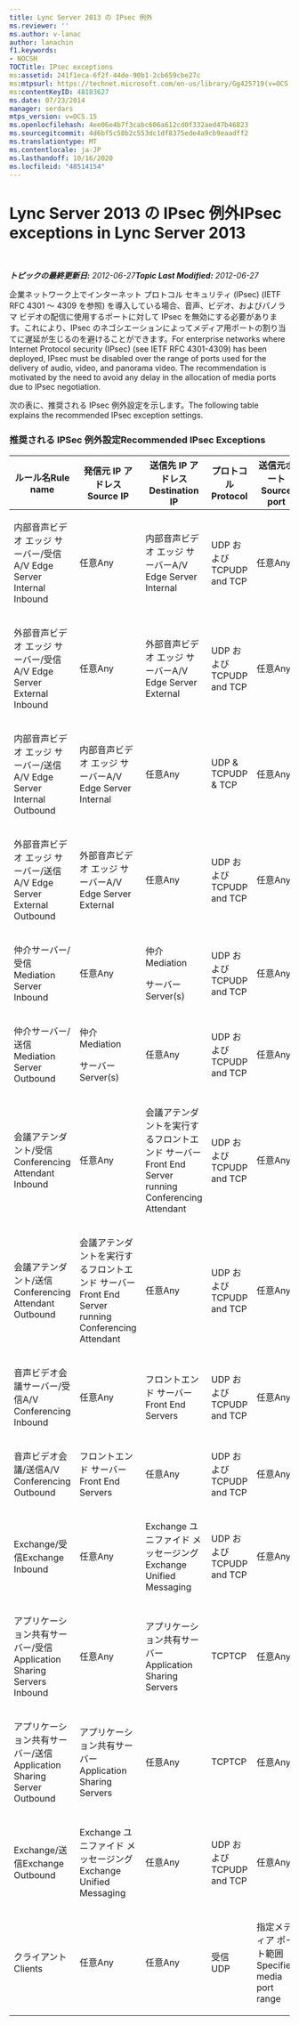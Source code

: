 ```yaml
---
title: Lync Server 2013 の IPsec 例外
ms.reviewer: ''
ms.author: v-lanac
author: lanachin
f1.keywords:
- NOCSH
TOCTitle: IPsec exceptions
ms:assetid: 241f1eca-6f2f-44de-90b1-2cb659cbe27c
ms:mtpsurl: https://technet.microsoft.com/en-us/library/Gg425719(v=OCS.15)
ms:contentKeyID: 48183627
ms.date: 07/23/2014
manager: serdars
mtps_version: v=OCS.15
ms.openlocfilehash: 4ee06e4b7f3cabc606a612cd0f332aed47b46823
ms.sourcegitcommit: 4d6bf5c58b2c553dc1df8375ede4a9cb9eaadff2
ms.translationtype: MT
ms.contentlocale: ja-JP
ms.lasthandoff: 10/16/2020
ms.locfileid: "48514154"
---
```

# <a name="ipsec-exceptions-in-lync-server-2013"></a><span data-ttu-id="e0790-102">Lync Server 2013 の IPsec 例外</span><span class="sxs-lookup"><span data-stu-id="e0790-102">IPsec exceptions in Lync Server 2013</span></span>

<div data-xmlns="http://www.w3.org/1999/xhtml">

<div class="topic" data-xmlns="http://www.w3.org/1999/xhtml" data-msxsl="urn:schemas-microsoft-com:xslt" data-cs="https://msdn.microsoft.com/">

<div data-asp="https://msdn2.microsoft.com/asp">



</div>

<div id="mainSection">

<div id="mainBody">

<span> </span>

<span data-ttu-id="e0790-103">_**トピックの最終更新日:** 2012-06-27_</span><span class="sxs-lookup"><span data-stu-id="e0790-103">_**Topic Last Modified:** 2012-06-27_</span></span>

<span data-ttu-id="e0790-p101">企業ネットワーク上でインターネット プロトコル セキュリティ (IPsec) (IETF RFC 4301 ～ 4309 を参照) を導入している場合、音声、ビデオ、およびパノラマ ビデオの配信に使用するポートに対して IPsec を無効にする必要があります。これにより、IPsec のネゴシエーションによってメディア用ポートの割り当てに遅延が生じるのを避けることができます。</span><span class="sxs-lookup"><span data-stu-id="e0790-p101">For enterprise networks where Internet Protocol security (IPsec) (see IETF RFC 4301-4309) has been deployed, IPsec must be disabled over the range of ports used for the delivery of audio, video, and panorama video. The recommendation is motivated by the need to avoid any delay in the allocation of media ports due to IPsec negotiation.</span></span>

<span data-ttu-id="e0790-106">次の表に、推奨される IPsec 例外設定を示します。</span><span class="sxs-lookup"><span data-stu-id="e0790-106">The following table explains the recommended IPsec exception settings.</span></span>

### <a name="recommended-ipsec-exceptions"></a><span data-ttu-id="e0790-107">推奨される IPSec 例外設定</span><span class="sxs-lookup"><span data-stu-id="e0790-107">Recommended IPsec Exceptions</span></span>

<table style="width:100%;">
<colgroup>
<col style="width: 14%" />
<col style="width: 14%" />
<col style="width: 14%" />
<col style="width: 14%" />
<col style="width: 14%" />
<col style="width: 14%" />
<col style="width: 14%" />
</colgroup>
<thead>
<tr class="header">
<th><span data-ttu-id="e0790-108">ルール名</span><span class="sxs-lookup"><span data-stu-id="e0790-108">Rule name</span></span></th>
<th><span data-ttu-id="e0790-109">発信元 IP アドレス</span><span class="sxs-lookup"><span data-stu-id="e0790-109">Source IP</span></span></th>
<th><span data-ttu-id="e0790-110">送信先 IP アドレス</span><span class="sxs-lookup"><span data-stu-id="e0790-110">Destination IP</span></span></th>
<th><span data-ttu-id="e0790-111">プロトコル</span><span class="sxs-lookup"><span data-stu-id="e0790-111">Protocol</span></span></th>
<th><span data-ttu-id="e0790-112">送信元ポート</span><span class="sxs-lookup"><span data-stu-id="e0790-112">Source port</span></span></th>
<th><span data-ttu-id="e0790-113">宛先ポート</span><span class="sxs-lookup"><span data-stu-id="e0790-113">Destination port</span></span></th>
<th><span data-ttu-id="e0790-114">認証要件</span><span class="sxs-lookup"><span data-stu-id="e0790-114">Authentication Requirement</span></span></th>
</tr>
</thead>
<tbody>
<tr class="odd">
<td><p><span data-ttu-id="e0790-115">内部音声ビデオ エッジ サーバー/受信</span><span class="sxs-lookup"><span data-stu-id="e0790-115">A/V Edge Server Internal Inbound</span></span></p></td>
<td><p><span data-ttu-id="e0790-116">任意</span><span class="sxs-lookup"><span data-stu-id="e0790-116">Any</span></span></p></td>
<td><p><span data-ttu-id="e0790-117">内部音声ビデオ エッジ サーバー</span><span class="sxs-lookup"><span data-stu-id="e0790-117">A/V Edge Server Internal</span></span></p></td>
<td><p><span data-ttu-id="e0790-118">UDP および TCP</span><span class="sxs-lookup"><span data-stu-id="e0790-118">UDP and TCP</span></span></p></td>
<td><p><span data-ttu-id="e0790-119">任意</span><span class="sxs-lookup"><span data-stu-id="e0790-119">Any</span></span></p></td>
<td><p><span data-ttu-id="e0790-120">任意</span><span class="sxs-lookup"><span data-stu-id="e0790-120">Any</span></span></p></td>
<td><p><span data-ttu-id="e0790-121">認証しない</span><span class="sxs-lookup"><span data-stu-id="e0790-121">Do not authenticate</span></span></p></td>
</tr>
<tr class="even">
<td><p><span data-ttu-id="e0790-122">外部音声ビデオ エッジ サーバー/受信</span><span class="sxs-lookup"><span data-stu-id="e0790-122">A/V Edge Server External Inbound</span></span></p></td>
<td><p><span data-ttu-id="e0790-123">任意</span><span class="sxs-lookup"><span data-stu-id="e0790-123">Any</span></span></p></td>
<td><p><span data-ttu-id="e0790-124">外部音声ビデオ エッジ サーバー</span><span class="sxs-lookup"><span data-stu-id="e0790-124">A/V Edge Server External</span></span></p></td>
<td><p><span data-ttu-id="e0790-125">UDP および TCP</span><span class="sxs-lookup"><span data-stu-id="e0790-125">UDP and TCP</span></span></p></td>
<td><p><span data-ttu-id="e0790-126">任意</span><span class="sxs-lookup"><span data-stu-id="e0790-126">Any</span></span></p></td>
<td><p><span data-ttu-id="e0790-127">任意</span><span class="sxs-lookup"><span data-stu-id="e0790-127">Any</span></span></p></td>
<td><p><span data-ttu-id="e0790-128">認証しない</span><span class="sxs-lookup"><span data-stu-id="e0790-128">Do not authenticate</span></span></p></td>
</tr>
<tr class="odd">
<td><p><span data-ttu-id="e0790-129">内部音声ビデオ エッジ サーバー/送信</span><span class="sxs-lookup"><span data-stu-id="e0790-129">A/V Edge Server Internal Outbound</span></span></p></td>
<td><p><span data-ttu-id="e0790-130">内部音声ビデオ エッジ サーバー</span><span class="sxs-lookup"><span data-stu-id="e0790-130">A/V Edge Server Internal</span></span></p></td>
<td><p><span data-ttu-id="e0790-131">任意</span><span class="sxs-lookup"><span data-stu-id="e0790-131">Any</span></span></p></td>
<td><p><span data-ttu-id="e0790-132">UDP &amp; TCP</span><span class="sxs-lookup"><span data-stu-id="e0790-132">UDP &amp; TCP</span></span></p></td>
<td><p><span data-ttu-id="e0790-133">任意</span><span class="sxs-lookup"><span data-stu-id="e0790-133">Any</span></span></p></td>
<td><p><span data-ttu-id="e0790-134">任意</span><span class="sxs-lookup"><span data-stu-id="e0790-134">Any</span></span></p></td>
<td><p><span data-ttu-id="e0790-135">認証しない</span><span class="sxs-lookup"><span data-stu-id="e0790-135">Do not authenticate</span></span></p></td>
</tr>
<tr class="even">
<td><p><span data-ttu-id="e0790-136">外部音声ビデオ エッジ サーバー/送信</span><span class="sxs-lookup"><span data-stu-id="e0790-136">A/V Edge Server External Outbound</span></span></p></td>
<td><p><span data-ttu-id="e0790-137">外部音声ビデオ エッジ サーバー</span><span class="sxs-lookup"><span data-stu-id="e0790-137">A/V Edge Server External</span></span></p></td>
<td><p><span data-ttu-id="e0790-138">任意</span><span class="sxs-lookup"><span data-stu-id="e0790-138">Any</span></span></p></td>
<td><p><span data-ttu-id="e0790-139">UDP および TCP</span><span class="sxs-lookup"><span data-stu-id="e0790-139">UDP and TCP</span></span></p></td>
<td><p><span data-ttu-id="e0790-140">任意</span><span class="sxs-lookup"><span data-stu-id="e0790-140">Any</span></span></p></td>
<td><p><span data-ttu-id="e0790-141">任意</span><span class="sxs-lookup"><span data-stu-id="e0790-141">Any</span></span></p></td>
<td><p><span data-ttu-id="e0790-142">認証しない</span><span class="sxs-lookup"><span data-stu-id="e0790-142">Do not authenticate</span></span></p></td>
</tr>
<tr class="odd">
<td><p><span data-ttu-id="e0790-143">仲介サーバー/受信</span><span class="sxs-lookup"><span data-stu-id="e0790-143">Mediation Server Inbound</span></span></p></td>
<td><p><span data-ttu-id="e0790-144">任意</span><span class="sxs-lookup"><span data-stu-id="e0790-144">Any</span></span></p></td>
<td><p><span data-ttu-id="e0790-145">仲介</span><span class="sxs-lookup"><span data-stu-id="e0790-145">Mediation</span></span></p>
<p><span data-ttu-id="e0790-146">サーバー</span><span class="sxs-lookup"><span data-stu-id="e0790-146">Server(s)</span></span></p></td>
<td><p><span data-ttu-id="e0790-147">UDP および TCP</span><span class="sxs-lookup"><span data-stu-id="e0790-147">UDP and TCP</span></span></p></td>
<td><p><span data-ttu-id="e0790-148">任意</span><span class="sxs-lookup"><span data-stu-id="e0790-148">Any</span></span></p></td>
<td><p><span data-ttu-id="e0790-149">任意</span><span class="sxs-lookup"><span data-stu-id="e0790-149">Any</span></span></p></td>
<td><p><span data-ttu-id="e0790-150">認証しない</span><span class="sxs-lookup"><span data-stu-id="e0790-150">Do not authenticate</span></span></p></td>
</tr>
<tr class="even">
<td><p><span data-ttu-id="e0790-151">仲介サーバー/送信</span><span class="sxs-lookup"><span data-stu-id="e0790-151">Mediation Server Outbound</span></span></p></td>
<td><p><span data-ttu-id="e0790-152">仲介</span><span class="sxs-lookup"><span data-stu-id="e0790-152">Mediation</span></span></p>
<p><span data-ttu-id="e0790-153">サーバー</span><span class="sxs-lookup"><span data-stu-id="e0790-153">Server(s)</span></span></p></td>
<td><p><span data-ttu-id="e0790-154">任意</span><span class="sxs-lookup"><span data-stu-id="e0790-154">Any</span></span></p></td>
<td><p><span data-ttu-id="e0790-155">UDP および TCP</span><span class="sxs-lookup"><span data-stu-id="e0790-155">UDP and TCP</span></span></p></td>
<td><p><span data-ttu-id="e0790-156">任意</span><span class="sxs-lookup"><span data-stu-id="e0790-156">Any</span></span></p></td>
<td><p><span data-ttu-id="e0790-157">任意</span><span class="sxs-lookup"><span data-stu-id="e0790-157">Any</span></span></p></td>
<td><p><span data-ttu-id="e0790-158">認証しない</span><span class="sxs-lookup"><span data-stu-id="e0790-158">Do not authenticate</span></span></p></td>
</tr>
<tr class="odd">
<td><p><span data-ttu-id="e0790-159">会議アテンダント/受信</span><span class="sxs-lookup"><span data-stu-id="e0790-159">Conferencing Attendant Inbound</span></span></p></td>
<td><p><span data-ttu-id="e0790-160">任意</span><span class="sxs-lookup"><span data-stu-id="e0790-160">Any</span></span></p></td>
<td><p><span data-ttu-id="e0790-161">会議アテンダントを実行するフロントエンド サーバー</span><span class="sxs-lookup"><span data-stu-id="e0790-161">Front End Server running Conferencing Attendant</span></span></p></td>
<td><p><span data-ttu-id="e0790-162">UDP および TCP</span><span class="sxs-lookup"><span data-stu-id="e0790-162">UDP and TCP</span></span></p></td>
<td><p><span data-ttu-id="e0790-163">任意</span><span class="sxs-lookup"><span data-stu-id="e0790-163">Any</span></span></p></td>
<td><p><span data-ttu-id="e0790-164">任意</span><span class="sxs-lookup"><span data-stu-id="e0790-164">Any</span></span></p></td>
<td><p><span data-ttu-id="e0790-165">認証しない</span><span class="sxs-lookup"><span data-stu-id="e0790-165">Do not authenticate</span></span></p></td>
</tr>
<tr class="even">
<td><p><span data-ttu-id="e0790-166">会議アテンダント/送信</span><span class="sxs-lookup"><span data-stu-id="e0790-166">Conferencing Attendant Outbound</span></span></p></td>
<td><p><span data-ttu-id="e0790-167">会議アテンダントを実行するフロントエンド サーバー</span><span class="sxs-lookup"><span data-stu-id="e0790-167">Front End Server running Conferencing Attendant</span></span></p></td>
<td><p><span data-ttu-id="e0790-168">任意</span><span class="sxs-lookup"><span data-stu-id="e0790-168">Any</span></span></p></td>
<td><p><span data-ttu-id="e0790-169">UDP および TCP</span><span class="sxs-lookup"><span data-stu-id="e0790-169">UDP and TCP</span></span></p></td>
<td><p><span data-ttu-id="e0790-170">任意</span><span class="sxs-lookup"><span data-stu-id="e0790-170">Any</span></span></p></td>
<td><p><span data-ttu-id="e0790-171">任意</span><span class="sxs-lookup"><span data-stu-id="e0790-171">Any</span></span></p></td>
<td><p><span data-ttu-id="e0790-172">認証しない</span><span class="sxs-lookup"><span data-stu-id="e0790-172">Do not authenticate</span></span></p></td>
</tr>
<tr class="odd">
<td><p><span data-ttu-id="e0790-173">音声ビデオ会議サーバー/受信</span><span class="sxs-lookup"><span data-stu-id="e0790-173">A/V Conferencing Inbound</span></span></p></td>
<td><p><span data-ttu-id="e0790-174">任意</span><span class="sxs-lookup"><span data-stu-id="e0790-174">Any</span></span></p></td>
<td><p><span data-ttu-id="e0790-175">フロントエンド サーバー</span><span class="sxs-lookup"><span data-stu-id="e0790-175">Front End Servers</span></span></p></td>
<td><p><span data-ttu-id="e0790-176">UDP および TCP</span><span class="sxs-lookup"><span data-stu-id="e0790-176">UDP and TCP</span></span></p></td>
<td><p><span data-ttu-id="e0790-177">任意</span><span class="sxs-lookup"><span data-stu-id="e0790-177">Any</span></span></p></td>
<td><p><span data-ttu-id="e0790-178">任意</span><span class="sxs-lookup"><span data-stu-id="e0790-178">Any</span></span></p></td>
<td><p><span data-ttu-id="e0790-179">認証しない</span><span class="sxs-lookup"><span data-stu-id="e0790-179">Do not authenticate</span></span></p></td>
</tr>
<tr class="even">
<td><p><span data-ttu-id="e0790-180">音声ビデオ会議/送信</span><span class="sxs-lookup"><span data-stu-id="e0790-180">A/V Conferencing Outbound</span></span></p></td>
<td><p><span data-ttu-id="e0790-181">フロントエンド サーバー</span><span class="sxs-lookup"><span data-stu-id="e0790-181">Front End Servers</span></span></p></td>
<td><p><span data-ttu-id="e0790-182">任意</span><span class="sxs-lookup"><span data-stu-id="e0790-182">Any</span></span></p></td>
<td><p><span data-ttu-id="e0790-183">UDP および TCP</span><span class="sxs-lookup"><span data-stu-id="e0790-183">UDP and TCP</span></span></p></td>
<td><p><span data-ttu-id="e0790-184">任意</span><span class="sxs-lookup"><span data-stu-id="e0790-184">Any</span></span></p></td>
<td><p><span data-ttu-id="e0790-185">任意</span><span class="sxs-lookup"><span data-stu-id="e0790-185">Any</span></span></p></td>
<td><p><span data-ttu-id="e0790-186">認証しない</span><span class="sxs-lookup"><span data-stu-id="e0790-186">Do not authenticate</span></span></p></td>
</tr>
<tr class="odd">
<td><p><span data-ttu-id="e0790-187">Exchange/受信</span><span class="sxs-lookup"><span data-stu-id="e0790-187">Exchange Inbound</span></span></p></td>
<td><p><span data-ttu-id="e0790-188">任意</span><span class="sxs-lookup"><span data-stu-id="e0790-188">Any</span></span></p></td>
<td><p><span data-ttu-id="e0790-189">Exchange ユニファイド メッセージング</span><span class="sxs-lookup"><span data-stu-id="e0790-189">Exchange Unified Messaging</span></span></p></td>
<td><p><span data-ttu-id="e0790-190">UDP および TCP</span><span class="sxs-lookup"><span data-stu-id="e0790-190">UDP and TCP</span></span></p></td>
<td><p><span data-ttu-id="e0790-191">任意</span><span class="sxs-lookup"><span data-stu-id="e0790-191">Any</span></span></p></td>
<td><p><span data-ttu-id="e0790-192">任意</span><span class="sxs-lookup"><span data-stu-id="e0790-192">Any</span></span></p></td>
<td><p><span data-ttu-id="e0790-193">認証しない</span><span class="sxs-lookup"><span data-stu-id="e0790-193">Do not authenticate</span></span></p></td>
</tr>
<tr class="even">
<td><p><span data-ttu-id="e0790-194">アプリケーション共有サーバー/受信</span><span class="sxs-lookup"><span data-stu-id="e0790-194">Application Sharing Servers Inbound</span></span></p></td>
<td><p><span data-ttu-id="e0790-195">任意</span><span class="sxs-lookup"><span data-stu-id="e0790-195">Any</span></span></p></td>
<td><p><span data-ttu-id="e0790-196">アプリケーション共有サーバー</span><span class="sxs-lookup"><span data-stu-id="e0790-196">Application Sharing Servers</span></span></p></td>
<td><p><span data-ttu-id="e0790-197">TCP</span><span class="sxs-lookup"><span data-stu-id="e0790-197">TCP</span></span></p></td>
<td><p><span data-ttu-id="e0790-198">任意</span><span class="sxs-lookup"><span data-stu-id="e0790-198">Any</span></span></p></td>
<td><p><span data-ttu-id="e0790-199">任意</span><span class="sxs-lookup"><span data-stu-id="e0790-199">Any</span></span></p></td>
<td><p><span data-ttu-id="e0790-200">認証しない</span><span class="sxs-lookup"><span data-stu-id="e0790-200">Do not authenticate</span></span></p></td>
</tr>
<tr class="odd">
<td><p><span data-ttu-id="e0790-201">アプリケーション共有サーバー/送信</span><span class="sxs-lookup"><span data-stu-id="e0790-201">Application Sharing Server Outbound</span></span></p></td>
<td><p><span data-ttu-id="e0790-202">アプリケーション共有サーバー</span><span class="sxs-lookup"><span data-stu-id="e0790-202">Application Sharing Servers</span></span></p></td>
<td><p><span data-ttu-id="e0790-203">任意</span><span class="sxs-lookup"><span data-stu-id="e0790-203">Any</span></span></p></td>
<td><p><span data-ttu-id="e0790-204">TCP</span><span class="sxs-lookup"><span data-stu-id="e0790-204">TCP</span></span></p></td>
<td><p><span data-ttu-id="e0790-205">任意</span><span class="sxs-lookup"><span data-stu-id="e0790-205">Any</span></span></p></td>
<td><p><span data-ttu-id="e0790-206">任意</span><span class="sxs-lookup"><span data-stu-id="e0790-206">Any</span></span></p></td>
<td><p><span data-ttu-id="e0790-207">認証しない</span><span class="sxs-lookup"><span data-stu-id="e0790-207">Do not authenticate</span></span></p></td>
</tr>
<tr class="even">
<td><p><span data-ttu-id="e0790-208">Exchange/送信</span><span class="sxs-lookup"><span data-stu-id="e0790-208">Exchange Outbound</span></span></p></td>
<td><p><span data-ttu-id="e0790-209">Exchange ユニファイド メッセージング</span><span class="sxs-lookup"><span data-stu-id="e0790-209">Exchange Unified Messaging</span></span></p></td>
<td><p><span data-ttu-id="e0790-210">任意</span><span class="sxs-lookup"><span data-stu-id="e0790-210">Any</span></span></p></td>
<td><p><span data-ttu-id="e0790-211">UDP および TCP</span><span class="sxs-lookup"><span data-stu-id="e0790-211">UDP and TCP</span></span></p></td>
<td><p><span data-ttu-id="e0790-212">任意</span><span class="sxs-lookup"><span data-stu-id="e0790-212">Any</span></span></p></td>
<td><p><span data-ttu-id="e0790-213">任意</span><span class="sxs-lookup"><span data-stu-id="e0790-213">Any</span></span></p></td>
<td><p><span data-ttu-id="e0790-214">認証しない</span><span class="sxs-lookup"><span data-stu-id="e0790-214">Do not authenticate</span></span></p></td>
</tr>
<tr class="odd">
<td><p><span data-ttu-id="e0790-215">クライアント</span><span class="sxs-lookup"><span data-stu-id="e0790-215">Clients</span></span></p></td>
<td><p><span data-ttu-id="e0790-216">任意</span><span class="sxs-lookup"><span data-stu-id="e0790-216">Any</span></span></p></td>
<td><p><span data-ttu-id="e0790-217">任意</span><span class="sxs-lookup"><span data-stu-id="e0790-217">Any</span></span></p></td>
<td><p><span data-ttu-id="e0790-218">受信</span><span class="sxs-lookup"><span data-stu-id="e0790-218">UDP</span></span></p></td>
<td><p><span data-ttu-id="e0790-219">指定メディア ポート範囲</span><span class="sxs-lookup"><span data-stu-id="e0790-219">Specified media port range</span></span></p></td>
<td><p><span data-ttu-id="e0790-220">任意</span><span class="sxs-lookup"><span data-stu-id="e0790-220">Any</span></span></p></td>
<td><p><span data-ttu-id="e0790-221">認証しない</span><span class="sxs-lookup"><span data-stu-id="e0790-221">Do not authenticate</span></span></p></td>
</tr>
</tbody>
</table>


</div>

<span> </span>

</div>

</div>

</div>

